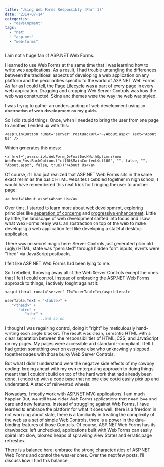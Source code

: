 ```yaml
---
title: "Using Web Forms Responsibly (Part 1)"
date: "2014-07-14"
categories: 
  - "development"
tags: 
  - "net"
  - "asp-net"
  - "web-forms"
---
```


I am not a huge fan of ASP.NET Web Forms.

I learned to use Web Forms at the same time that I was learning how to write web applications. As a result, I had trouble untangling the differences between the traditional aspects of developing a web application on any platform and the peculiarities specific to the world of ASP.NET Web Forms. As far as I could tell, the [Page Lifecycle](http://msdn.microsoft.com/en-us/library/ms178472(v=vs.85).aspx) was a part of every page in every web application. Dragging and dropping Web Server Controls was how the web was constructed. Skins and themes were the way the web was styled.

I was trying to gather an understanding of web development using an abstraction of web development as my guide.

So I did stupid things. Once, when I needed to bring the user from one page to another, I ended up with this:

```markup
<asp:LinkButton runat="server" PostBackUrl="~/About.aspx" Text="About Us" />
```

Which generates this mess:

```markup
<a href='javascript:WebForm_DoPostBackWithOptions(new WebForm_PostBackOptions("ctl00$MainContent$ctl00", "", false, "", "About.aspx", false, true))'>About Us</a>
```

Of course, if I had just realized that ASP.NET Web Forms sits in the same exact realm as the basic HTML websites I cobbled together in high school, I would have remembered this neat trick for bringing the user to another page:

```markup
<a href="About.aspx">About Us</a>
```

Over time, I started to learn more about web development, exploring principles like [separation of concerns](http://en.wikipedia.org/wiki/Separation_of_concerns) and [progressive enhancement](http://en.wikipedia.org/wiki/Progressive_enhancement). Little by little, the landscape of web development shifted into focus and I saw what Web Forms really was: an abstraction on top of the web to make developing a web application feel like developing a stateful desktop application.

There was no secret magic here: Server Controls just generated plain old (ugly) HTML, state was "persisted" through hidden form inputs, events were "fired" via JavaScript postbacks.

I felt like ASP.NET Web Forms had been lying to me.

So I rebelled, throwing away all of the Web Server Controls except the ones that I felt I could control. Instead of embracing the ASP.NET Web Forms approach to things, I actively fought against it:

```markup
<asp:Literal runat="server" ID="userTable"></asp:Literal>
```

```csharp
userTable.Text = "<table>" +
   "<thead>" +
      "<tr>" +
         "<th>" +
            // ...and so on
```

I thought I was regaining control, doing it "right" by meticulously hand-writing each angle bracket. The result was clean, semantic HTML with a clear separation between the responsibilities of HTML, CSS, and JavaScript on my pages. My pages were accessible and standards-compliant. I felt I had gotten something over on everyone else who unknowingly slopped together pages with those bulky Web Server Controls.

But what I didn't understand were the negative side effects of my cowboy coding: forging ahead with my own enterprising approach to doing things meant that I couldn't build on top of the hard work that had already been done. I ended up with a code base that no one else could easily pick up and understand. A stack of reinvented wheels.

Nowadays, I mostly work with ASP.NET MVC applications. I am much happier. But, we still have older Web Forms applications that need love and care and new features. Instead of struggling against Web Forms, I have learned to embrace the platform for what it does well: there is a freedom in not worrying about state, there is a familiarity in treating the complexity of the web as a set of simple Web Controls, there is a power in the data-binding features of those Controls. Of course, ASP.NET Web Forms has its drawbacks: left unchecked, applications built with Web Forms can easily spiral into slow, bloated heaps of sprawling View States and erratic page refreshes.

There is a balance here: embrace the strong characteristics of ASP.NET Web Forms and control the weaker ones. Over the next few posts, I'll discuss how I find this balance.
